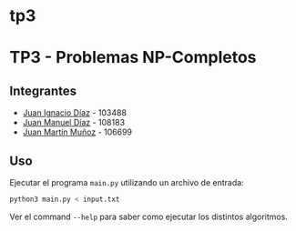 # tp3

# TP3 - Problemas NP-Completos

## Integrantes
- [Juan Ignacio Díaz](https://github.com//listeriaceae) - 103488
- [Juan Manuel Díaz](https://github.com/Diaz-Manuel) - 108183
- [Juan Martín Muñoz](https://github.com/juan518munoz) - 106699

## Uso
Ejecutar el programa `main.py` utilizando un archivo de entrada:

```bash
python3 main.py < input.txt
```

Ver el command `--help` para saber como ejecutar los distintos algoritmos.
